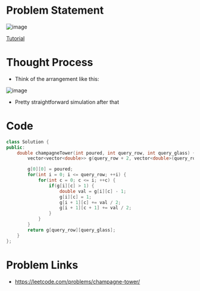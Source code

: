 # Problem Statement

![image](https://user-images.githubusercontent.com/10897423/144864800-232d9d84-fa51-4503-be0f-b341b85a4b55.png)

[Tutorial](https://www.youtube.com/watch?v=TTdEaEQCPik&list=PL-Jc9J83PIiEZvXCn-c5UIBvfT8dA-8EG&index=67)

# Thought Process
- Think of the arrangement like this:

![image](https://user-images.githubusercontent.com/10897423/144864728-5ca7d28b-7705-4084-9c84-59c8bc32ecb2.png)

- Pretty straightforward simulation after that

# Code
```cpp
class Solution {
public:
    double champagneTower(int poured, int query_row, int query_glass) {
        vector<vector<double>> g(query_row + 2, vector<double>(query_row + 2));

        g[0][0] = poured;
        for(int i = 0; i <= query_row; ++i) {
            for(int c = 0; c <= i; ++c) {
                if(g[i][c] > 1) {
                    double val = g[i][c] - 1;
                    g[i][c] = 1;
                    g[i + 1][c] += val / 2;
                    g[i + 1][c + 1] += val / 2;
                }
            }
        }
        return g[query_row][query_glass];
    }
};
```

# Problem Links
- https://leetcode.com/problems/champagne-tower/
